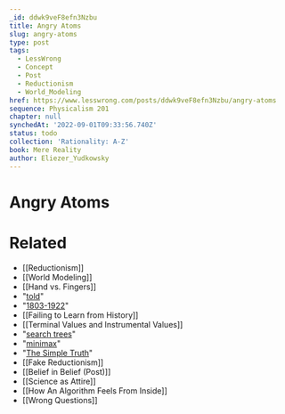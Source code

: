 ```yaml
---
_id: ddwk9veF8efn3Nzbu
title: Angry Atoms
slug: angry-atoms
type: post
tags:
  - LessWrong
  - Concept
  - Post
  - Reductionism
  - World_Modeling
href: https://www.lesswrong.com/posts/ddwk9veF8efn3Nzbu/angry-atoms
sequence: Physicalism 201
chapter: null
synchedAt: '2022-09-01T09:33:56.740Z'
status: todo
collection: 'Rationality: A-Z'
book: Mere Reality
author: Eliezer_Yudkowsky
---
```


# Angry Atoms


# Related

- [[Reductionism]]
- [[World Modeling]]
- [[Hand vs. Fingers]]
- "[told](/lw/iq/guessing_the_teachers_password/)"
- "[1803-1922](http://en.wikipedia.org/wiki/Atom)"
- [[Failing to Learn from History]]
- [[Terminal Values and Instrumental Values]]
- "[search trees](http://en.wikipedia.org/wiki/Minimax)"
- "[minimax](http://en.wikipedia.org/wiki/Minimax)"
- "[The Simple Truth](http://yudkowsky.net/bayes/truth.html)"
- [[Fake Reductionism]]
- [[Belief in Belief (Post)]]
- [[Science as Attire]]
- [[How An Algorithm Feels From Inside]]
- [[Wrong Questions]]